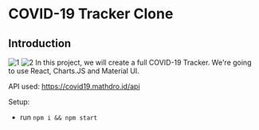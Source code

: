 # COVID-19 Tracker Clone

## Introduction
![1](https://user-images.githubusercontent.com/65554508/124399143-92009580-dce7-11eb-8d36-2a94c5bab401.jpg)
![2](https://user-images.githubusercontent.com/65554508/124399144-92992c00-dce7-11eb-9268-9b37a335ce0c.jpg)
In this project, we will create a full COVID-19 Tracker. We're going to use React, Charts.JS and Material UI.

API used: https://covid19.mathdro.id/api

Setup:
- run ```npm i && npm start```

